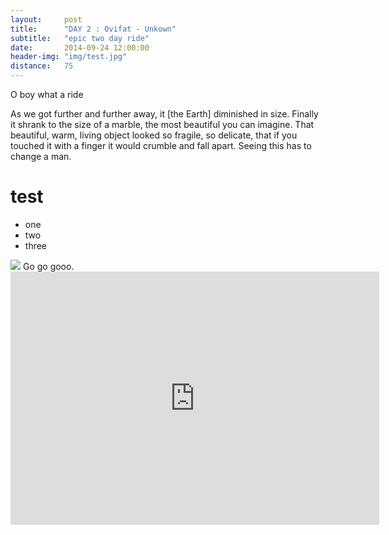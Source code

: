 ```yaml
---
layout:     post
title:      "DAY 2 : Ovifat - Unkown"
subtitle:   "epic two day ride"
date:       2014-09-24 12:00:00
header-img: "img/test.jpg"
distance:   75
---
```


O boy what a ride

As we got further and further away, 
it [the Earth] diminished in size. Finally it shrank to the size of a marble, 
the
 most beautiful you can imagine. That beautiful, warm, living object looked so fragile, so delicate, that if you touched it with a finger it would crumble and fall apart. Seeing this has to change a man.



test
======

- one
- two
- three


<img src="{{ site.baseurl }}/img/test.jpg">
<span class="caption text-muted">Go go gooo.</span>

<iframe height='405' width='590' frameborder='0' allowtransparency='true' scrolling='no' src='https://www.strava.com/activities/948367627/embed/c76f2f7b09f0906f6085cf6cf8e1506e3ff3519c'></iframe>
